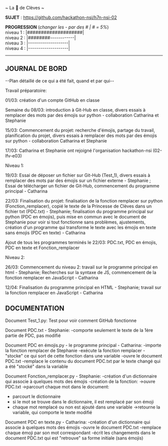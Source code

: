 ~ La 👸 de Clèves ~

**SUJET** : https://github.com/hackathon-nsi/h7n-nsi-02

**PROGRESSION** (*changer les - par des # | # = 5%*)<br />
niveau 1 : |####################|<br />
niveau 2 : |########------------|<br />
niveau 3 : |--------------------|<br />
niveau 4 : |--------------------|<br />

<hr />
<!-- ne pas effacer les lignes ci-dessus et mettre à jour la progression régulièrement -->

## JOURNAL DE BORD
--Plan détaillé de ce qui a été fait, quand et par qui--

Travail préparatoire:

01/03: création d'un compte GitHub en classe

Semaine du 08/03: introduction à Git-Hub en classe, divers essais à remplacer des mots par des émojis sur python - collaboration Catharina et Stephanie

15/03: Commencement du projet: recherche d'émojis, partage du travail, planification du projet, divers essais à remplacer des mots par des émojis sur python - collaboration Catharina et Stephanie

17/03: Catharina et Stephanie ont rejoigné l'organisation hackathon-nsi (02-lfv-e03)

Niveau 1:

19/03: Essai de déposer un fichier sur Git-Hub (Test_1), divers essais à remplacer des mots par des émojis sur un fichier externe - Stephanie ; Essai de télécharger un fichier de Git-Hub, commencement du programme principal - Catharina 

22/03: Finalisation du projet: finalisation de la fonction remplacer sur python (Fonction_remplacer), copié le texte de la Princesse de Clèves dans un fichier txt (PDC.txt) - Stephanie; finalisation du programme principal sur python (PDC en émojis), puis mise en commun avec le document de Stephanie pour voir si tout fonctionne sans problèmes, ajustements, création d'un programme qui transforme le texte avec les émojis en texte sans émojis (PDC en texte) - Catharina  

Ajout de tous les programmes terminés le 22/03: PDC.txt, PDC en émojis, PDC en texte et Fonction_remplacer

Niveau 2:

26/03: Commencement du niveau 2: travail sur le programme principal en html - Stephanie; Recherches sur la syntaxe de JS, commencement de la fonction remplacer en JavaScript - Catharina

12/04: Finalisation du programme principal en HTML - Stephanie; travail sur la fonction remplacer en JavaScript - Catharina

## DOCUMENTATION
Document Test_1.py:
Test pour voir comment GitHub fonctionne

Document PDC.txt - Stephanie:
-comporte seulement le texte de la 1ère partie de PDC, pas modifié

Document PDC en émojis.py - le programme principal - Catharina:
-importe la fonction remplacer de Stephanie
-exécute la fonction remplacer
-"stocke" ce qui sort de cette fonction dans une variable
-ouvre le document PDC.txt
-remplace le contenu du document PDC.txt par le texte changé qui a été "stocké" dans la variable

Document Fonction_remplacer.py - Stephanie:
-création d'un dictionnaire qui associe à quelques mots des émojis
-création de la fonction:
 ->ouvre PDC.txt
 ->parcourt chaque mot dans le document:
  * parcourt le dictionnaire
  * si le mot se trouve dans le dictionnaire, il est remplacé par son émoji
  * chaque mot remplacé ou non est ajouté dans une variable
 ->retourne la variable, qui comporte le texte modifié

Document PDC en texte.py - Catharina:
-création d'un dictionnaire qui associe à quelques mots des émojis
-ouvre le document PDC.txt
-remplace chaque émoji par son mot correspondant
-écrit les changements dans le document PDC.txt qui est "retrouve" sa forme initiale (sans émojis)
